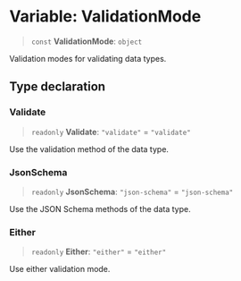 # Variable: ValidationMode

> `const` **ValidationMode**: `object`

Validation modes for validating data types.

## Type declaration

### Validate

> `readonly` **Validate**: `"validate"` = `"validate"`

Use the validation method of the data type.

### JsonSchema

> `readonly` **JsonSchema**: `"json-schema"` = `"json-schema"`

Use the JSON Schema methods of the data type.

### Either

> `readonly` **Either**: `"either"` = `"either"`

Use either validation mode.
